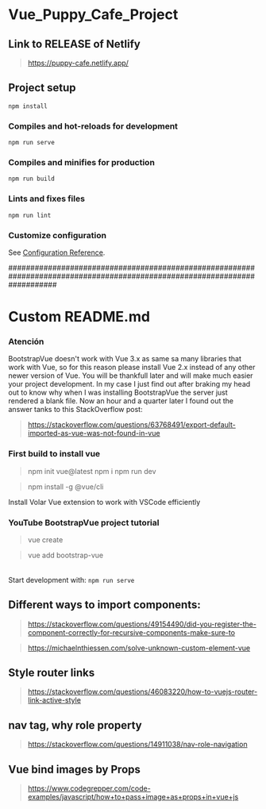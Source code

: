 # Vue_Puppy_Cafe_Project

## Link to RELEASE of Netlify

> https://puppy-cafe.netlify.app/

## Project setup

```
npm install
```

### Compiles and hot-reloads for development

```
npm run serve
```

### Compiles and minifies for production

```
npm run build
```

### Lints and fixes files

```
npm run lint
```

### Customize configuration

See [Configuration Reference](https://cli.vuejs.org/config/).

###########################################################################################################################

# Custom README.md

### Atención

BootstrapVue doesn't work with Vue 3.x as same sa many libraries that work with Vue, so for this reason please install Vue 2.x instead of any other newer version of Vue. You will be thankfull later and will make much easier your project development. In my case I just find out after braking my head out to know why when I was installing BootstrapVue the server just rendered a blank file. Now an hour and a quarter later I found out the answer tanks to this StackOverflow post:

> https://stackoverflow.com/questions/63768491/export-default-imported-as-vue-was-not-found-in-vue

### First build to install vue

> npm init vue@latest
> npm i
> npm run dev

> npm install -g @vue/cli

Install Volar Vue extension to work with VSCode efficiently

### YouTube BootstrapVue project tutorial

> vue create <name proeject>

> vue add bootstrap-vue

######

Start development with: `npm run serve`

## Different ways to import components:

> https://stackoverflow.com/questions/49154490/did-you-register-the-component-correctly-for-recursive-components-make-sure-to

> https://michaelnthiessen.com/solve-unknown-custom-element-vue

## Style router links

> https://stackoverflow.com/questions/46083220/how-to-vuejs-router-link-active-style

## nav tag, why role property

> https://stackoverflow.com/questions/14911038/nav-role-navigation

## Vue bind images by Props

> https://www.codegrepper.com/code-examples/javascript/how+to+pass+image+as+props+in+vue+js
